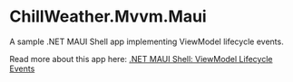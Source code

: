 # ChillWeather.Mvvm.Maui

A sample .NET MAUI Shell app implementing ViewModel lifecycle events.

Read more about this app here: [.NET MAUI Shell: ViewModel Lifecycle Events](https://eth-ellis.github.io/blog/maui-shell-viewmodel-lifecycle-events/)
